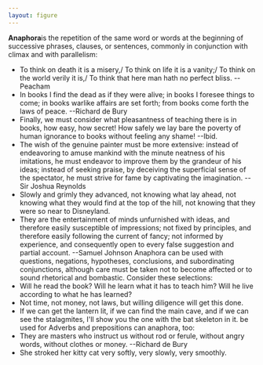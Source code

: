 ```yaml
---
layout: figure
---
```


**Anaphora**is the repetition of the same word or words at the beginning of successive phrases, clauses, or sentences, commonly in conjunction with climax and with parallelism:
 - To think on death it is a misery,/ To think on life it is a vanity;/ To think on the world verily it is,/ To think that here man hath no perfect bliss. --Peacham
 - In books I find the dead as if they were alive; in books I foresee things to come; in books warlike affairs are set forth; from books come forth the laws of peace. --Richard de Bury
 - Finally, we must consider what pleasantness of teaching there is in books, how easy, how secret! How safely we lay bare the poverty of human ignorance to books without feeling any shame! --Ibid.
 - The wish of the genuine painter must be more extensive: instead of endeavoring to amuse mankind with the minute neatness of his imitations, he must endeavor to improve them by the grandeur of his ideas; instead of seeking praise, by deceiving the superficial sense of the spectator, he must strive for fame by captivating the imagination. --Sir Joshua Reynolds
 - Slowly and grimly they advanced, not knowing what lay ahead, not knowing what they would find at the top of the hill, not knowing that they were so near to Disneyland.
 - They are the entertainment of minds unfurnished with ideas, and therefore easily susceptible of impressions; not fixed by principles, and therefore easily following the current of fancy; not informed by experience, and consequently open to every false suggestion and partial account. --Samuel Johnson
Anaphora can be used with questions, negations, hypotheses, conclusions, and subordinating conjunctions, although care must be taken not to become affected or to sound rhetorical and bombastic. Consider these selections:
 - Will he read the book? Will he learn what it has to teach him? Will he live according to what he has learned?
 - Not time, not money, not laws, but willing diligence will get this done.
 - If we can get the lantern lit, if we can find the main cave, and if we can see the stalagmites, I'll show you the one with the bat skeleton in it. be used for
Adverbs and prepositions can anaphora, too:
 - They are masters who instruct us without rod or ferule, without angry words, without clothes or money. --Richard de Bury
 - She stroked her kitty cat very softly, very slowly, very smoothly.